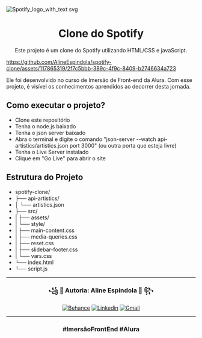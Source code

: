 ![Spotify_logo_with_text svg](https://github.com/AlineEspindola/spotify-clone/assets/117865319/4634a106-03fc-4580-884a-542bee4598f7)
<div align="center">
<h1>Clone do Spotify</h1>
<p>Este projeto é um clone do Spotify utilizando HTML/CSS e javaScript.</p>
</div>

https://github.com/AlineEspindola/spotify-clone/assets/117865319/2f7c5bbb-389c-4f9c-8409-b2746634a723

Ele foi desenvolvido no curso de Imersão de Front-end da Alura. Com esse projeto, é visível os conhecimentos aprendidos ao decorrer desta jornada.

## Como executar o projeto?
- Clone este repositório 
- Tenha o node.js baixado
- Tenha o json server baixado
- Abra o terminal e digite o comando "json-server --watch api-artistics/artistics.json port 3000" (ou outra porta que esteja livre)
- Tenha o Live Server instalado
- Clique em "Go Live" para abrir o site

## Estrutura do Projeto
- spotify-clone/
- ├── api-artistics/
- │   └── artistics.json
- ├── src/
- |   ├── assets/
- |   └── style/
- |       ├── main-content.css
- |       ├── media-queries.css
- |       ├── reset.css
- |       ├── slidebar-footer.css
- |       └── vars.css
- └── index.html
- └── script.js

<hr>

<div align="center">
<h3>꧁ 🔴 Autoria: Aline Espindola 🔴 ꧂</h3>

[![Behance](https://img.shields.io/badge/-Behance-blue?style=for-the-badge&logo=behance&logoColor=white)](https://www.behance.net/line14)
[![Linkedin](https://img.shields.io/badge/LinkedIn-0077B5?style=for-the-badge&logo=linkedin&logoColor=white)](https://www.linkedin.com/in/aline-espindola-72034b285)
[![Gmail](https://img.shields.io/badge/Gmail-D14836?style=for-the-badge&logo=gmail&logoColor=white)](https://mail.google.com/mail/u/0/?view=cm&fs=1&tf=1&to=alineabreuespindola@gmail.com)
  
</div>

<hr>

<div align="center">
<h3>#ImersãoFrontEnd #Alura</h3>
</div>


